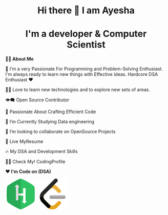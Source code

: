 <h1 align="center">Hi there 👋 I am Ayesha</h1>
<h1 align="center">I'm a developer & Computer Scientist</h1>

**🙋‍♂️ About Me**


🥋 I'm a very Passionate For Programming and Problem-Solving Enthusiast. I'm always ready to learn new things with Effective ideas. Hardcore DSA Enthusiast ❤️

👨‍💻 Love to learn new technologies and to explore new sets of areas.

👁‍🗨 Open Source Contributor

🚀 Passionate About Crafting Efficient Code

📘 I’m Currently Studying Data engineering

👯 I’m looking to collaborate on OpenSource Projects

📔 Live MyResume

🔥 My DSA and Development Skills

👨‍💻 Check My! CodingProfile


**❤️ I'm Code on (DSA)**



![alt text](https://github.com/AyeshaMalikAyesha/AyeshaMalikAyesha/blob/main/hr.png?raw=true)
![alt text](https://github.com/AyeshaMalikAyesha/AyeshaMalikAyesha/blob/main/lc.png?raw=true)
                
